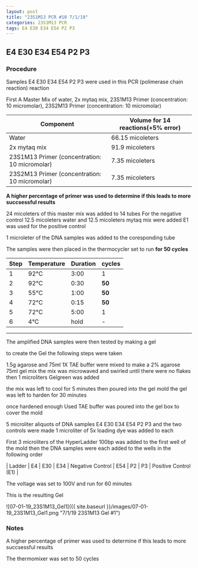 ```yaml
---
layout: post
title: "23S1M13 PCR #10 7/1/19"
categories: 23S1M13 PCR
tags: E4 E30 E34 E54 P2 P3 
---
```


## E4 E30 E34 E54 P2 P3

### Procedure

Samples E4 E30 E34 E54 P2 P3 were used in this PCR (polimerase chain reaction) reaction 

First A Master Mix of water, 2x mytaq mix, 23S1M13 Primer (concentration: 10 micromolar), 23S2M13 Primer (concentration: 10 micromolar)


|Component| Volume for 14 reactions(+5% error)|
|---------|---------------------------|
|Water| 66.15 micoleters|
|2x mytaq mix| 91.9 micoleters|
|23S1M13 Primer (concentration: 10 micromolar)| 7.35 micoleters|
|23S2M13 Primer (concentration: 10 micromolar)| 7.35 micoleters|

**A higher percentage of primer was used to determine if this leads to more succsessful results**

24 micoleters of this master mix was added to 14 tubes 
For the negative control 12.5 micoleters water and 12.5 micoleters mytaq mix were added
E1 was used for the positive control

1 microleter of the DNA samples was added to the coresponding tube

The samples were then placed in the thermocycler set to run **for 50 cycles**

|Step|Temperature|Duration|cycles|
|----|-------|--------|-------|
|1|92°C|3:00|1|
|2|92°C|0:30|**50**|
|3|55°C|1:00|**50**|
|4|72°C|0:15|**50**|
|5|72°C|5:00|1|
|6|4°C|hold|-|

___________

The amplified DNA samples were then tested by making a gel

to create the Gel the following steps were taken 

1.5g agarose and 75ml 1X TAE buffer were mixed to make a 2% agarose 75ml gel mix 
the mix was microwaved and swirled until there were no flakes 
then 1 microliters Gelgreen was added

the mix was left to cool for 5 minutes then poured into the gel mold
the gel was left to harden for 30 minutes 

once hardened enough Used TAE buffer was poured into the gel box to cover the mold

5 microliter aliquots of DNA samples E4 E30 E34 E54 P2 P3 and the two controls were made 
1 microliter of 5x loading dye was added to each

First 3 microliters of the HyperLadder 100bp was added to the first well of the mold 
then the DNA samples were each added to the wells in the following order 

| Ladder | E4 | E30 | E34 | Negative Control | E54 | P2 | P3 | Positive Control (E1) |

The voltage was set to 100V and run for 60 minutes


This is the resulting Gel

![07-01-19_23S1M13_Gel1]({{ site.baseurl }}/images/07-01-19_23S1M13_Gel1.png "7/1/19 23S1M13 Gel #1")

### Notes

A higher percentage of primer was used to determine if this leads to more succsessful results

The thermomixer was set to 50 cycles 